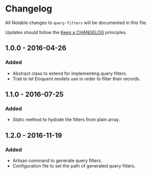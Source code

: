# Changelog

All Notable changes to `query-filters` will be documented in this file.

Updates should follow the [Keep a CHANGELOG](http://keepachangelog.com/) principles.

## 1.0.0 - 2016-04-26

### Added
- Abstract class to extend for implementing query filters.
- Trait to let Eloquent models use in order to filter their records.


## 1.1.0 - 2016-07-25

### Added
- Static method to hydrate the filters from plain array.


## 1.2.0 - 2016-11-19

### Added
- Artisan command to generate query filters.
- Configuration file to set the path of generated query filters.
